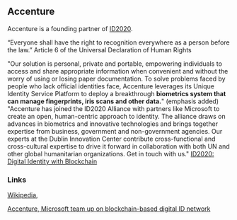 <div class="menu-data" data-parent="#pages/blog/cv19/artificial"/>

## Accenture

Accenture is a founding partner of [ID2020](#pages/blog/cv19/id2020).


“Everyone shall have the right to recognition everywhere as a person before 
the law.” Article 6 of the Universal Declaration of Human Rights

"Our solution is personal, private and portable, empowering individuals to 
access and share appropriate information when convenient and without the worry 
of using or losing paper documentation. To solve problems faced by people who 
lack official identities face, Accenture leverages its Unique Identity Service 
Platform to deploy a breakthrough **biometrics system that can manage 
fingerprints, iris scans and other data.**" (emphasis added)
"Accenture has joined the ID2020 Alliance with partners like Microsoft to 
create an open, human-centric approach to identity. The alliance draws on 
advances in biometrics and innovative technologies and brings together 
expertise from business, government and non-government agencies. Our experts 
at the Dublin Innovation Center contribute cross-functional and cross-cultural 
expertise to drive it forward in collaboration with both UN and other global 
humanitarian organizations. Get in touch with us."
[ID2020: Digital Identity with Blockchain](https://www.accenture.com/us-en/insight-blockchain-id2020) 


### Links

[Wikipedia](https://en.wikipedia.org/wiki/Accenture), 

[Accenture, Microsoft team up on blockchain-based digital ID network](https://www.reuters.com/article/us-microsoft-accenture-digitalid-idUSKBN19A22B)
